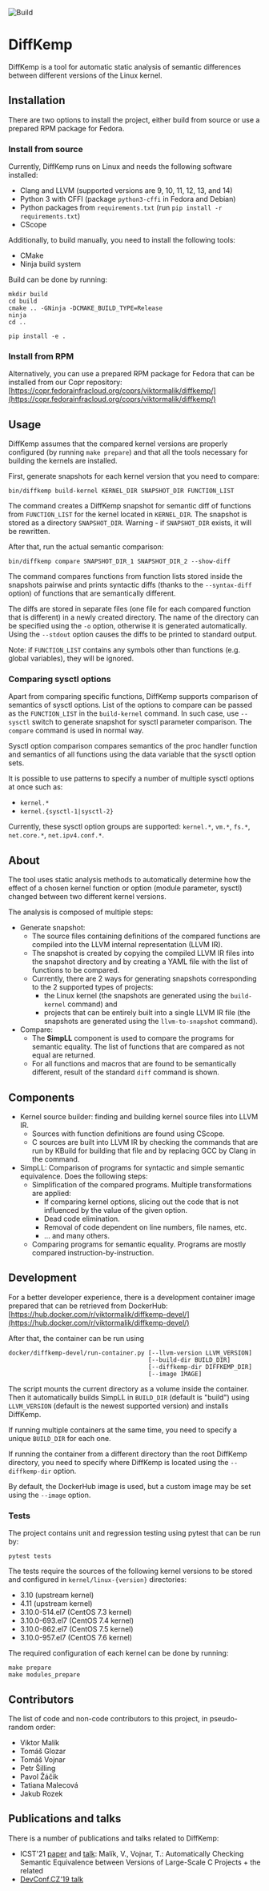 ![Build](https://github.com/viktormalik/diffkemp/actions/workflows/ci.yml/badge.svg?branch=master)

# DiffKemp

DiffKemp is a tool for automatic static analysis of semantic differences between
different versions of the Linux kernel.

## Installation

There are two options to install the project, either build from source or use a
prepared RPM package for Fedora.

### Install from source

Currently, DiffKemp runs on Linux and needs the following software installed:
* Clang and LLVM (supported versions are 9, 10, 11, 12, 13, and 14)
* Python 3 with CFFI (package `python3-cffi` in Fedora and Debian)
* Python packages from `requirements.txt` (run `pip install -r requirements.txt`)
* CScope

Additionally, to build manually, you need to install the following tools:
* CMake
* Ninja build system

Build can be done by running:

    mkdir build
    cd build
    cmake .. -GNinja -DCMAKE_BUILD_TYPE=Release
    ninja
    cd ..

    pip install -e .

### Install from RPM

Alternatively, you can use a prepared RPM package for Fedora that can be
installed from our Copr repository:
[https://copr.fedorainfracloud.org/coprs/viktormalik/diffkemp/](https://copr.fedorainfracloud.org/coprs/viktormalik/diffkemp/)

## Usage
DiffKemp assumes that the compared kernel versions are properly configured (by
running `make prepare`) and that all the tools necessary for building the
kernels are installed.

First, generate snapshots for each kernel version that you need to compare:

    bin/diffkemp build-kernel KERNEL_DIR SNAPSHOT_DIR FUNCTION_LIST

The command creates a DiffKemp snapshot for semantic diff of functions from
`FUNCTION_LIST` for the kernel located in `KERNEL_DIR`. The snapshot is stored
as a directory `SNAPSHOT_DIR`. Warning - if `SNAPSHOT_DIR` exists, it will be
rewritten.

After that, run the actual semantic comparison:

    bin/diffkemp compare SNAPSHOT_DIR_1 SNAPSHOT_DIR_2 --show-diff

The command compares functions from function lists stored inside the snapshots
pairwise and prints syntactic diffs (thanks to the `--syntax-diff` option) of
functions that are semantically different.

The diffs are stored in separate files (one file for each compared function that
is different) in a newly created directory. The name of the directory can be
specified using the `-o` option, otherwise it is generated automatically. Using
the `--stdout` option causes the diffs to be printed to standard output.

Note: if `FUNCTION_LIST` contains any symbols other than functions (e.g. global
variables), they will be ignored.

### Comparing sysctl options

Apart from comparing specific functions, DiffKemp supports comparison of
semantics of sysctl options. List of the options to compare can be passed as the
`FUNCTION_LIST` in the `build-kernel` command. In such case, use `--sysctl`
switch to generate snapshot for sysctl parameter comparison. The `compare`
command is used in normal way.

Sysctl option comparison compares semantics of the proc handler function and
semantics of all functions using the data variable that the sysctl option sets.

It is possible to use patterns to specify a number of multiple sysctl options at
once such as:
* `kernel.*`
* `kernel.{sysctl-1|sysctl-2}`

Currently, these sysctl option groups are supported: `kernel.*`,
`vm.*`, `fs.*`, `net.core.*`, `net.ipv4.conf.*`.

## About
The tool uses static analysis methods to automatically determine how the effect
of a chosen kernel function or option (module parameter, sysctl) changed between
two different kernel versions.

The analysis is composed of multiple steps:
* Generate snapshot:
    * The source files containing definitions of the compared functions are
      compiled into the LLVM internal representation (LLVM IR).
    * The snapshot is created by copying the compiled LLVM IR files into the
      snapshot directory and by creating a YAML file with the list of functions
      to be compared.
    * Currently, there are 2 ways for generating snapshots corresponding to the
      2 supported types of projects:
      * the Linux kernel (the snapshots are generated using the `build-kernel`
        command) and
      * projects that can be entirely built into a single LLVM IR file (the
        snapshots are generated using the `llvm-to-snapshot` command).
* Compare:
    * The **SimpLL** component is used to compare the programs for semantic
      equality. The list of functions that are compared as not equal are
      returned.
    * For all functions and macros that are found to be semantically different,
      result of the standard `diff` command is shown.

## Components
* Kernel source builder: finding and building kernel source files into LLVM IR.
  * Sources with function definitions are found using CScope.
  * C sources are built into LLVM IR by checking the commands that are run by
    KBuild for building that file and by replacing GCC by Clang in the command.
* SimpLL: Comparison of programs for syntactic and simple semantic equivalence.
  Does the following steps:
  * Simplification of the compared programs. Multiple transformations are
    applied:
      * If comparing kernel options, slicing out the code that is not influenced
        by the value of the given option.
      * Dead code elimination.
      * Removal of code dependent on line numbers, file names, etc.
      * ... and many others.
  * Comparing programs for semantic equality. Programs are mostly compared
    instruction-by-instruction.

## Development

For a better developer experience, there is a development container image
prepared that can be retrieved from DockerHub:
[https://hub.docker.com/r/viktormalik/diffkemp-devel/](https://hub.docker.com/r/viktormalik/diffkemp-devel/)

After that, the container can be run using

    docker/diffkemp-devel/run-container.py [--llvm-version LLVM_VERSION]
                                           [--build-dir BUILD_DIR]
                                           [--diffkemp-dir DIFFKEMP_DIR]
                                           [--image IMAGE]

The script mounts the current directory as a volume inside the container.
Then it automatically builds SimpLL in `BUILD_DIR` (default is "build") using
`LLVM_VERSION` (default is the newest supported version) and installs DiffKemp.

If running multiple containers at the same time, you need to specify a unique
`BUILD_DIR` for each one.

If running the container from a different directory than the root DiffKemp
directory, you need to specify where DiffKemp is located using the
`--diffkemp-dir` option.

By default, the DockerHub image is used, but a custom image may be set using
the `--image` option.

### Tests

The project contains unit and regression testing using pytest that can be run
by:

    pytest tests

The tests require the sources of the following kernel versions to be stored and
configured in `kernel/linux-{version}` directories:
* 3.10 (upstream kernel)
* 4.11 (upstream kernel)
* 3.10.0-514.el7 (CentOS 7.3 kernel)
* 3.10.0-693.el7 (CentOS 7.4 kernel)
* 3.10.0-862.el7 (CentOS 7.5 kernel)
* 3.10.0-957.el7 (CentOS 7.6 kernel)

The required configuration of each kernel can be done by running:

    make prepare
    make modules_prepare

## Contributors

The list of code and non-code contributors to this project, in pseudo-random
order:
- Viktor Malík
- Tomáš Glozar
- Tomáš Vojnar
- Petr Šilling
- Pavol Žáčik
- Tatiana Malecová
- Jakub Rozek

## Publications and talks

There is a number of publications and talks related to DiffKemp:
- ICST'21 [paper](https://ieeexplore.ieee.org/stamp/stamp.jsp?arnumber=9438578)
  and [talk](https://zenodo.org/record/4658966):
  Malík, V., Vojnar, T.: Automatically Checking Semantic Equivalence between
  Versions of Large-Scale C Projects + the related
- [DevConf.CZ'19 talk](https://www.youtube.com/watch?v=PUZSaLf9exg)
